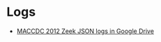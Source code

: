 # Logs
* [MACCDC 2012 Zeek JSON logs in Google Drive](https://drive.google.com/file/d/1C8loMdK1kMPYitjxogxPlhbqgYIaS38Z/view?usp=drive_link)

